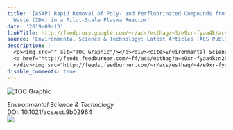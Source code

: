 ```yaml
---
title: '[ASAP] Rapid Removal of Poly- and Perfluorinated Compounds from Investigation-Derived
  Waste (IDW) in a Pilot-Scale Plasma Reactor'
date: '2019-09-13'
linkTitle: http://feedproxy.google.com/~r/acs/esthag/~3/e9xr-fyaa4k/acs.est.9b02964
source: 'Environmental Science & Technology: Latest Articles (ACS Publications)'
description: |-
  <p><img src="" alt="TOC Graphic"/></p><div><cite>Environmental Science & Technology</cite></div><div>DOI: 10.1021/acs.est.9b02964</div><div class="feedflare">
  <a href="http://feeds.feedburner.com/~ff/acs/esthag?a=e9xr-fyaa4k:n2kmiwzWaaA:yIl2AUoC8zA"><img src="http://feeds.feedburner.com/~ff/acs/esthag?d=yIl2AUoC8zA" border="0"></img></a>
  </div><img src="http://feeds.feedburner.com/~r/acs/esthag/~4/e9xr-fyaa4k" height="1" width="1" ...
disable_comments: true
---
```

<p><img src="" alt="TOC Graphic"/></p><div><cite>Environmental Science & Technology</cite></div><div>DOI: 10.1021/acs.est.9b02964</div><div class="feedflare">
<a href="http://feeds.feedburner.com/~ff/acs/esthag?a=e9xr-fyaa4k:n2kmiwzWaaA:yIl2AUoC8zA"><img src="http://feeds.feedburner.com/~ff/acs/esthag?d=yIl2AUoC8zA" border="0"></img></a>
</div><img src="http://feeds.feedburner.com/~r/acs/esthag/~4/e9xr-fyaa4k" height="1" width="1" ...